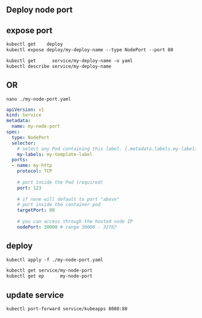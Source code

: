 ## Deploy node port

## expose port
```txt
kubectl get    deploy
kubectl expose deploy/my-deploy-name --type NodePort --port 80

kubectl get      service/my-deploy-name -o yaml
kubectl describe service/my-deploy-name
```


## OR
`nano ./my-node-port.yaml`
```yaml
apiVersion: v1
kind: Service
metadata:
  name: my-node-port
spec:
  type: NodePort
  selector:
    # select any Pod containing this label. {.metadata.labels.my-labels}
    my-labels: my-template-label
  ports:
  - name: my-http
    protocol: TCP
    
    # port inside the Pod (required)
    port: 123
    
    # if none will default to port "above"
    # port inside the container pod
    targetPort: 80
    
    # you can access through the hosted node IP
    nodePort: 30000 # range 30000 - 32767
```


## deploy
```txt
kubectl apply -f ./my-node-port.yaml

kubectl get service/my-node-port
kubectl get ep      my-node-port
```


## update service
```txt
kubectl port-forward service/kubeapps 8080:80
```

